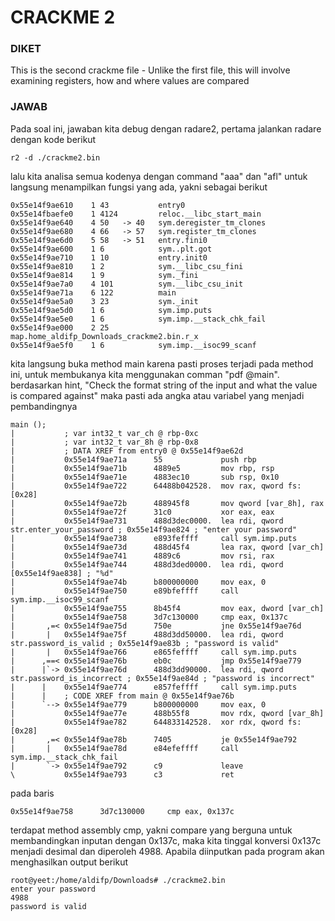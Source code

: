# CRACKME 2
### DIKET
This is the second crackme file - Unlike the first file, this will involve examining registers, how and where values are compared

### JAWAB
Pada soal ini, jawaban kita debug dengan radare2, pertama jalankan radare dengan kode berikut
```
r2 -d ./crackme2.bin
```
lalu kita analisa semua kodenya dengan command "aaa" dan "afl" untuk langsung menampilkan fungsi yang ada, yakni sebagai berikut
```
0x55e14f9ae610    1 43           entry0
0x55e14fbaefe0    1 4124         reloc.__libc_start_main
0x55e14f9ae640    4 50   -> 40   sym.deregister_tm_clones
0x55e14f9ae680    4 66   -> 57   sym.register_tm_clones
0x55e14f9ae6d0    5 58   -> 51   entry.fini0
0x55e14f9ae600    1 6            sym..plt.got
0x55e14f9ae710    1 10           entry.init0
0x55e14f9ae810    1 2            sym.__libc_csu_fini
0x55e14f9ae814    1 9            sym._fini
0x55e14f9ae7a0    4 101          sym.__libc_csu_init
0x55e14f9ae71a    6 122          main
0x55e14f9ae5a0    3 23           sym._init
0x55e14f9ae5d0    1 6            sym.imp.puts
0x55e14f9ae5e0    1 6            sym.imp.__stack_chk_fail
0x55e14f9ae000    2 25           map.home_aldifp_Downloads_crackme2.bin.r_x
0x55e14f9ae5f0    1 6            sym.imp.__isoc99_scanf
```
kita langsung buka method main karena pasti proses terjadi pada method ini, untuk membukanya kita menggunakan comman "pdf @main". berdasarkan hint, "Check the format string of the input and what the value is compared against" maka pasti ada angka atau variabel yang menjadi pembandingnya
```
main ();
|           ; var int32_t var_ch @ rbp-0xc
|           ; var int32_t var_8h @ rbp-0x8
|           ; DATA XREF from entry0 @ 0x55e14f9ae62d
|           0x55e14f9ae71a      55             push rbp
|           0x55e14f9ae71b      4889e5         mov rbp, rsp
|           0x55e14f9ae71e      4883ec10       sub rsp, 0x10
|           0x55e14f9ae722      64488b042528.  mov rax, qword fs:[0x28]
|           0x55e14f9ae72b      488945f8       mov qword [var_8h], rax
|           0x55e14f9ae72f      31c0           xor eax, eax
|           0x55e14f9ae731      488d3dec0000.  lea rdi, qword str.enter_your_password ; 0x55e14f9ae824 ; "enter your password"                                                                                            
|           0x55e14f9ae738      e893feffff     call sym.imp.puts
|           0x55e14f9ae73d      488d45f4       lea rax, qword [var_ch]
|           0x55e14f9ae741      4889c6         mov rsi, rax
|           0x55e14f9ae744      488d3ded0000.  lea rdi, qword [0x55e14f9ae838] ; "%d"
|           0x55e14f9ae74b      b800000000     mov eax, 0
|           0x55e14f9ae750      e89bfeffff     call sym.imp.__isoc99_scanf
|           0x55e14f9ae755      8b45f4         mov eax, dword [var_ch]
|           0x55e14f9ae758      3d7c130000     cmp eax, 0x137c
|       ,=< 0x55e14f9ae75d      750e           jne 0x55e14f9ae76d
|       |   0x55e14f9ae75f      488d3dd50000.  lea rdi, qword str.password_is_valid ; 0x55e14f9ae83b ; "password is valid"                                                                                                
|       |   0x55e14f9ae766      e865feffff     call sym.imp.puts
|      ,==< 0x55e14f9ae76b      eb0c           jmp 0x55e14f9ae779
|      |`-> 0x55e14f9ae76d      488d3dd90000.  lea rdi, qword str.password_is_incorrect ; 0x55e14f9ae84d ; "password is incorrect"                                                                                        
|      |    0x55e14f9ae774      e857feffff     call sym.imp.puts
|      |    ; CODE XREF from main @ 0x55e14f9ae76b
|      `--> 0x55e14f9ae779      b800000000     mov eax, 0
|           0x55e14f9ae77e      488b55f8       mov rdx, qword [var_8h]
|           0x55e14f9ae782      644833142528.  xor rdx, qword fs:[0x28]
|       ,=< 0x55e14f9ae78b      7405           je 0x55e14f9ae792
|       |   0x55e14f9ae78d      e84efeffff     call sym.imp.__stack_chk_fail
|       `-> 0x55e14f9ae792      c9             leave
\           0x55e14f9ae793      c3             ret
```
pada baris
```
0x55e14f9ae758      3d7c130000     cmp eax, 0x137c
```
terdapat method assembly cmp, yakni compare yang berguna untuk membandingkan inputan dengan 0x137c, maka kita tinggal konversi 0x137c menjadi desimal dan diperoleh 4988. Apabila diinputkan pada program akan menghasilkan output berikut
```
root@yeet:/home/aldifp/Downloads# ./crackme2.bin 
enter your password
4988
password is valid
```

